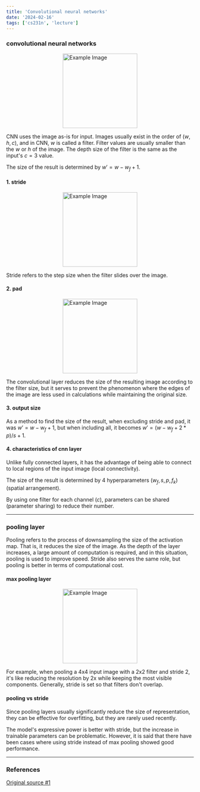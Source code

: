 ```yaml
---
title: 'Convolutional neural networks'
date: '2024-02-16'
tags: ['cs231n', 'lecture']
---
```


### convolutional neural networks

<img src="https://velog.velcdn.com/images/devjo/post/db97e76c-252d-4324-87ba-120464b2f334/image.png" alt="Example Image" style="display: block; margin: 0 auto; height:200;" />

CNN uses the image as-is for input. Images usually exist in the order of $(w, h, c)$, and in CNN, $w$ is called a filter. Filter values are usually smaller than the $w$ or $h$ of the image. The depth size of the filter is the same as the input's $c=3$ value.

The size of the result is determined by $w'=w-w_f+1$.

#### 1. stride

<img src="https://velog.velcdn.com/images%2Ffbdp1202%2Fpost%2Ff5478fa9-4b89-47a8-bcdb-c9149898a202%2Fcs231n-05-011-convolutional_layer_cal_stride.gif" alt="Example Image" style="display: block; margin: 0 auto; height:200;" />

Stride refers to the step size when the filter slides over the image.

#### 2. pad

<img src="https://velog.velcdn.com/images%2Ffbdp1202%2Fpost%2F7260f062-912f-4047-9088-b2a238df633c%2Fcs231n-05-012-convolutional_layer_padding.gif" alt="Example Image" style="display: block; margin: 0 auto; height:200;" />

The convolutional layer reduces the size of the resulting image according to the filter size, but it serves to prevent the phenomenon where the edges of the image are less used in calculations while maintaining the original size.

#### 3. output size

As a method to find the size of the result, when excluding stride and pad, it was $w'=w-w_f+1$, but when including all, it becomes $w'=(w-w_f+2*p)/s+1$.

#### 4. characteristics of cnn layer

Unlike fully connected layers, it has the advantage of being able to connect to local regions of the input image (local connectivity).

The size of the result is determined by 4 hyperparameters ($w_f, s, p, f_k$) (spatial arrangement).

By using one filter for each channel ($c$), parameters can be shared (parameter sharing) to reduce their number.

---

### pooling layer

Pooling refers to the process of downsampling the size of the activation map. That is, it reduces the size of the image. As the depth of the layer increases, a large amount of computation is required, and in this situation, pooling is used to improve speed. Stride also serves the same role, but pooling is better in terms of computational cost.

#### max pooling layer

<img src="https://velog.velcdn.com/images/devjo/post/a799ab17-47c0-4804-a840-763c9bd37ad7/image.png" alt="Example Image" style="display: block; margin: 0 auto; height:200;" />

For example, when pooling a 4x4 input image with a 2x2 filter and stride 2, it's like reducing the resolution by 2x while keeping the most visible components. Generally, stride is set so that filters don't overlap.

#### pooling vs stride

Since pooling layers usually significantly reduce the size of representation, they can be effective for overfitting, but they are rarely used recently.

The model's expressive power is better with stride, but the increase in trainable parameters can be problematic. However, it is said that there have been cases where using stride instead of max pooling showed good performance.

---

### References

[Original source #1](https://youtu.be/bNb2fEVKeEo?si=4_yW_XwLLy3_fvHD)



